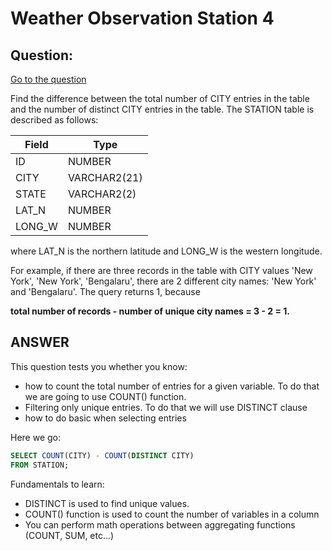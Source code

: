 # Weather Observation Station 4

## Question:

[Go to the question](https://www.hackerrank.com/challenges/weather-observation-station-4/problem?isFullScreen=true)

Find the difference between the total number of CITY entries in the table and the number of distinct CITY entries in the table.
The STATION table is described as follows:

| Field | Type |
| --- | --- |
| ID | NUMBER |
| CITY | VARCHAR2(21) |
| STATE | VARCHAR2(2) |
| LAT_N| NUMBER |
| LONG_W | NUMBER |

where LAT_N is the northern latitude and LONG_W is the western longitude.

For example, if there are three records in the table with CITY values 'New York', 'New York', 'Bengalaru', there are 2 different city names: 'New York' and 'Bengalaru'. The query returns 1, because

**total number of records - number of unique city names = 3 - 2 = 1.**

## ANSWER

This question tests you whether you know:

- how to count the total number of entries for a given variable. To do that we are going to use COUNT() function.
- Filtering only unique entries. To do that we will use DISTINCT clause
- how to do basic when selecting entries

Here we go:

```sql
SELECT COUNT(CITY) - COUNT(DISTINCT CITY)
FROM STATION;
```

Fundamentals to learn:

- DISTINCT is used to find unique values.
- COUNT() function is used to count the number of variables in a column
- You can perform math operations between aggregating functions (COUNT, SUM, etc...)
